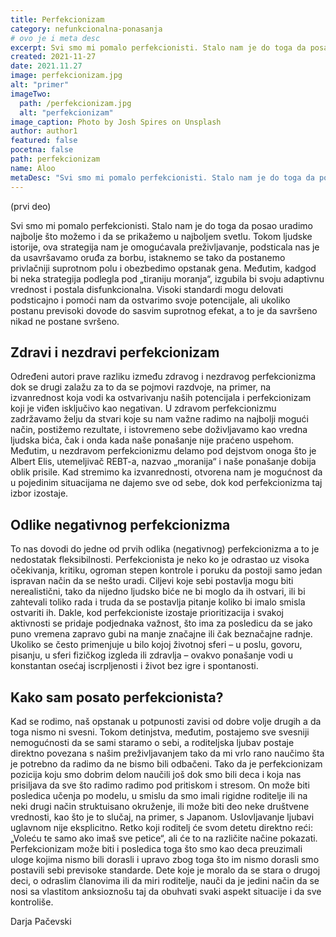 ```yaml
---
title: Perfekcionizam
category: nefunkcionalna-ponasanja
# ovo je i meta desc
excerpt: Svi smo mi pomalo perfekcionisti. Stalo nam je do toga da posao uradimo najbolje što možemo...
created: 2021-11-27
date: 2021.11.27
image: perfekcionizam.jpg
alt: "primer"
imageTwo:
  path: /perfekcionizam.jpg
  alt: "perfekcionizam"
image_caption: Photo by Josh Spires on Unsplash
author: author1
featured: false
pocetna: false
path: perfekcionizam
name: Aloo
metaDesc: "Svi smo mi pomalo perfekcionisti. Stalo nam je do toga da posao uradimo najbolje što možemo..."
---
```


(prvi deo)

Svi smo mi pomalo perfekcionisti. Stalo nam je do toga da posao uradimo najbolje što možemo i da se prikažemo u najboljem svetlu. Tokom ljudske istorije, ova strategija nam je omogućavala preživljavanje, podsticala nas je da usavršavamo oruđa za borbu, istaknemo se tako da postanemo privlačniji suprotnom polu i obezbedimo opstanak gena. Međutim, kadgod bi neka strategija podlegla pod „tiraniju moranja“, izgubila bi svoju adaptivnu vrednost i postala disfunkcionalna. Visoki standardi mogu delovati podsticajno i pomoći nam da ostvarimo svoje potencijale, ali ukoliko postanu previsoki dovode do sasvim suprotnog efekat, a to je da savršeno nikad ne postane svršeno. 

## Zdravi i nezdravi perfekcionizam

Određeni autori prave razliku između zdravog i nezdravog perfekcionizma dok se drugi zalažu za to da se pojmovi razdvoje, na primer, na izvanrednost koja vodi ka ostvarivanju naših potencijala i perfekcionizam koji je viđen isključivo kao negativan. U zdravom perfekcionizmu zadržavamo želju da stvari koje su nam važne radimo na najbolji mogući način, postižemo rezultate, i istovremeno sebe doživljavamo kao vredna ljudska bića, čak i onda kada naše ponašanje nije praćeno uspehom. Međutim, u nezdravom perfekcionizmu delamo pod dejstvom onoga što je Albert Elis, utemeljivač REBT-a, nazvao „moranija“ i naše ponašanje dobija oblik prisile. Kad stremimo ka izvanrednosti, otvorena nam je mogućnost da u pojedinim situacijama ne dajemo sve od sebe, dok kod perfekcionizma taj izbor izostaje. 

## Odlike negativnog perfekcionizma

To nas dovodi do jedne od prvih odlika (negativnog) perfekcionizma a to je nedostatak fleksibilnosti. Perfekcionista je neko ko je odrastao uz visoka očekivanja, kritiku, ogroman stepen kontrole i poruku da postoji samo jedan ispravan način da se nešto uradi. Ciljevi koje sebi postavlja mogu biti nerealistični, tako da nijedno ljudsko biće ne bi moglo da ih ostvari, ili bi zahtevali toliko rada i truda da se postavlja pitanje koliko bi imalo smisla ostvariti ih. Dakle, kod perfekcioniste izostaje prioritizacija i svakoj aktivnosti se pridaje podjednaka važnost, što ima za posledicu da se jako puno vremena zapravo gubi na manje značajne ili čak beznačajne radnje. Ukoliko se često primenjuje u bilo kojoj životnoj sferi – u poslu, govoru, pisanju, u sferi fizičkog izgleda ili zdravlja – ovakvo ponašanje vodi u konstantan osećaj iscrpljenosti i život bez igre i spontanosti. 

## Kako sam posato perfekcionista?

Kad se rodimo, naš opstanak u potpunosti zavisi od dobre volje drugih a da toga nismo ni svesni. Tokom detinjstva, međutim, postajemo sve svesniji nemogućnosti da se sami staramo o sebi, a roditeljska ljubav postaje direktno povezana s našim preživljavanjem tako da mi vrlo rano naučimo šta je potrebno da radimo da ne bismo bili odbačeni. Tako da je perfekcionizam pozicija koju smo dobrim delom naučili još dok smo bili deca i koja nas prisiljava da sve što radimo radimo pod pritiskom i stresom. On može biti posledica učenja po modelu, u smislu da smo imali rigidne roditelje ili na neki drugi način struktuisano okruženje, ili može biti deo neke društvene vrednosti, kao što je to slučaj, na primer, s Japanom. Uslovljavanje ljubavi uglavnom nije eksplicitno. Retko koji roditelj će svom detetu direktno reći: „Voleću te samo ako imaš sve petice“, ali će to na različite načine pokazati. Perfekcionizam može biti i posledica toga što smo kao deca preuzimali uloge kojima nismo bili dorasli i upravo zbog toga što im nismo dorasli smo postavili sebi previsoke standarde. Dete koje je moralo da se stara o drugoj deci, o odraslim članovima ili da miri roditelje, nauči da je jedini način da se nosi sa vlastitom anksioznošu taj da obuhvati svaki aspekt situacije i da sve kontroliše.


Darja Pačevski
